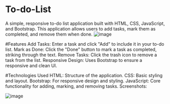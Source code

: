 # To-do-List
A simple, responsive to-do list application built with HTML, CSS, JavaScript, and Bootstrap. This application allows users to add tasks, mark them as completed, and remove them when done.
![image](https://github.com/Malinibalasubramaniyan/To-do-List/assets/93629145/597fdf3a-38b9-4a50-a907-0ce57d419b46)

#Features
Add Tasks: Enter a task and click "Add" to include it in your to-do list.
Mark as Done: Click the "Done" button to mark a task as completed, striking through the text.
Remove Tasks: Click the trash icon to remove a task from the list.
Responsive Design: Uses Bootstrap to ensure a responsive and clean UI.

#Technologies Used
HTML: Structure of the application.
CSS: Basic styling and layout.
Bootstrap: For responsive design and styling.
JavaScript: Core functionality for adding, marking, and removing tasks.
Screenshots:

![image](https://github.com/Malinibalasubramaniyan/To-do-List/assets/93629145/3504fc21-7a86-4681-9964-6ce816a775cc)




